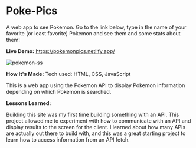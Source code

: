 # Poke-Pics

A web app to see Pokemon. Go to the link below, type in the name of your favorite (or least favorite) Pokemon and see them and some stats about them!

<strong>Live Demo:</strong> https://pokemonpics.netlify.app/

![pokemon-ss](https://user-images.githubusercontent.com/54087867/184714560-63d2a989-9e96-43bb-a54d-744b4b9b97de.png)


<strong>How It's Made:</strong>
Tech used: HTML, CSS, JavaScript

This is a web app using the Pokemon API to display Pokemon information depending on which Pokemon is searched.    

<strong>Lessons Learned:</strong>

Building this site was my first time building something with an API. This project allowed me to experiment with how to communicate with an API and display results to the screen for the client.
I learned about how many APIs are actually out there to build with, and this was a great starting project to learn how to access information from an API fetch.
